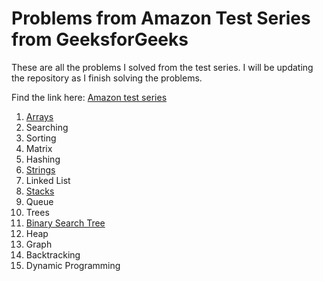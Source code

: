 # Problems from Amazon Test Series from GeeksforGeeks

These are all the problems I solved from the test series. I will be updating the repository as I finish solving the problems.

Find the link here:
[Amazon test series](https://practice.geeksforgeeks.org/courses/Amazon-Test-Series)

1. [Arrays](https://github.com/DivyaMunot/geeksforgeeks-Amazon_test_series/tree/master/Arrays)
2. Searching	
3. Sorting
4. Matrix
5. Hashing
6. [Strings](https://github.com/DivyaMunot/geeksforgeeks-Amazon_test_series/tree/master/Strings)
7. Linked List
8. [Stacks](https://github.com/DivyaMunot/geeksforgeeks-Amazon_test_series/tree/master/Stacks)
9. Queue
10. Trees
11. [Binary Search Tree](https://github.com/DivyaMunot/geeksforgeeks-Amazon_test_series/tree/master/Binary%20Search%20Tree)
12. Heap
13. Graph
14. Backtracking
15. Dynamic Programming
